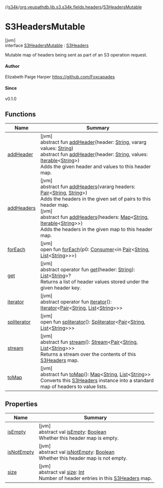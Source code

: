 //[s34k](../../../index.md)/[org.veupathdb.lib.s3.s34k.fields.headers](../index.md)/[S3HeadersMutable](index.md)

# S3HeadersMutable

[jvm]\
interface [S3HeadersMutable](index.md) : [S3Headers](../-s3-headers/index.md)

Mutable map of headers being sent as part of an S3 operation request.

#### Author

Elizabeth Paige Harper https://github.com/Foxcapades

#### Since

v0.1.0

## Functions

| Name | Summary |
|---|---|
| [addHeader](add-header.md) | [jvm]<br>abstract fun [addHeader](add-header.md)(header: [String](https://kotlinlang.org/api/latest/jvm/stdlib/kotlin/-string/index.html), vararg values: [String](https://kotlinlang.org/api/latest/jvm/stdlib/kotlin/-string/index.html))<br>abstract fun [addHeader](add-header.md)(header: [String](https://kotlinlang.org/api/latest/jvm/stdlib/kotlin/-string/index.html), values: [Iterable](https://kotlinlang.org/api/latest/jvm/stdlib/kotlin.collections/-iterable/index.html)&lt;[String](https://kotlinlang.org/api/latest/jvm/stdlib/kotlin/-string/index.html)&gt;)<br>Adds the given header and values to this header map. |
| [addHeaders](add-headers.md) | [jvm]<br>abstract fun [addHeaders](add-headers.md)(vararg headers: [Pair](https://kotlinlang.org/api/latest/jvm/stdlib/kotlin/-pair/index.html)&lt;[String](https://kotlinlang.org/api/latest/jvm/stdlib/kotlin/-string/index.html), [String](https://kotlinlang.org/api/latest/jvm/stdlib/kotlin/-string/index.html)&gt;)<br>Adds the headers in the given set of pairs to this header map.<br>[jvm]<br>abstract fun [addHeaders](add-headers.md)(headers: [Map](https://kotlinlang.org/api/latest/jvm/stdlib/kotlin.collections/-map/index.html)&lt;[String](https://kotlinlang.org/api/latest/jvm/stdlib/kotlin/-string/index.html), [Iterable](https://kotlinlang.org/api/latest/jvm/stdlib/kotlin.collections/-iterable/index.html)&lt;[String](https://kotlinlang.org/api/latest/jvm/stdlib/kotlin/-string/index.html)&gt;&gt;)<br>Adds the headers in the given map to this header map. |
| [forEach](../../org.veupathdb.lib.s3.s34k.fields.query_params/-s3-query-params-mutable/index.md#1230498850%2FFunctions%2F-1216412040) | [jvm]<br>open fun [forEach](../../org.veupathdb.lib.s3.s34k.fields.query_params/-s3-query-params-mutable/index.md#1230498850%2FFunctions%2F-1216412040)(p0: [Consumer](https://docs.oracle.com/javase/8/docs/api/java/util/function/Consumer.html)&lt;in [Pair](https://kotlinlang.org/api/latest/jvm/stdlib/kotlin/-pair/index.html)&lt;[String](https://kotlinlang.org/api/latest/jvm/stdlib/kotlin/-string/index.html), [List](https://kotlinlang.org/api/latest/jvm/stdlib/kotlin.collections/-list/index.html)&lt;[String](https://kotlinlang.org/api/latest/jvm/stdlib/kotlin/-string/index.html)&gt;&gt;&gt;) |
| [get](../-s3-headers/get.md) | [jvm]<br>abstract operator fun [get](../-s3-headers/get.md)(header: [String](https://kotlinlang.org/api/latest/jvm/stdlib/kotlin/-string/index.html)): [List](https://kotlinlang.org/api/latest/jvm/stdlib/kotlin.collections/-list/index.html)&lt;[String](https://kotlinlang.org/api/latest/jvm/stdlib/kotlin/-string/index.html)&gt;?<br>Returns a list of header values stored under the given header key. |
| [iterator](../../org.veupathdb.lib.s3.s34k.response.object/-s3-object-list/index.md#-858216167%2FFunctions%2F-1216412040) | [jvm]<br>abstract operator fun [iterator](../../org.veupathdb.lib.s3.s34k.response.object/-s3-object-list/index.md#-858216167%2FFunctions%2F-1216412040)(): [Iterator](https://kotlinlang.org/api/latest/jvm/stdlib/kotlin.collections/-iterator/index.html)&lt;[Pair](https://kotlinlang.org/api/latest/jvm/stdlib/kotlin/-pair/index.html)&lt;[String](https://kotlinlang.org/api/latest/jvm/stdlib/kotlin/-string/index.html), [List](https://kotlinlang.org/api/latest/jvm/stdlib/kotlin.collections/-list/index.html)&lt;[String](https://kotlinlang.org/api/latest/jvm/stdlib/kotlin/-string/index.html)&gt;&gt;&gt; |
| [spliterator](../../org.veupathdb.lib.s3.s34k.response.object/-s3-object-list/index.md#-1387152138%2FFunctions%2F-1216412040) | [jvm]<br>open fun [spliterator](../../org.veupathdb.lib.s3.s34k.response.object/-s3-object-list/index.md#-1387152138%2FFunctions%2F-1216412040)(): [Spliterator](https://docs.oracle.com/javase/8/docs/api/java/util/Spliterator.html)&lt;[Pair](https://kotlinlang.org/api/latest/jvm/stdlib/kotlin/-pair/index.html)&lt;[String](https://kotlinlang.org/api/latest/jvm/stdlib/kotlin/-string/index.html), [List](https://kotlinlang.org/api/latest/jvm/stdlib/kotlin.collections/-list/index.html)&lt;[String](https://kotlinlang.org/api/latest/jvm/stdlib/kotlin/-string/index.html)&gt;&gt;&gt; |
| [stream](../-s3-headers/stream.md) | [jvm]<br>abstract fun [stream](../-s3-headers/stream.md)(): [Stream](https://docs.oracle.com/javase/8/docs/api/java/util/stream/Stream.html)&lt;[Pair](https://kotlinlang.org/api/latest/jvm/stdlib/kotlin/-pair/index.html)&lt;[String](https://kotlinlang.org/api/latest/jvm/stdlib/kotlin/-string/index.html), [List](https://kotlinlang.org/api/latest/jvm/stdlib/kotlin.collections/-list/index.html)&lt;[String](https://kotlinlang.org/api/latest/jvm/stdlib/kotlin/-string/index.html)&gt;&gt;&gt;<br>Returns a stream over the contents of this [S3Headers](../-s3-headers/index.md) map. |
| [toMap](../-s3-headers/to-map.md) | [jvm]<br>abstract fun [toMap](../-s3-headers/to-map.md)(): [Map](https://kotlinlang.org/api/latest/jvm/stdlib/kotlin.collections/-map/index.html)&lt;[String](https://kotlinlang.org/api/latest/jvm/stdlib/kotlin/-string/index.html), [List](https://kotlinlang.org/api/latest/jvm/stdlib/kotlin.collections/-list/index.html)&lt;[String](https://kotlinlang.org/api/latest/jvm/stdlib/kotlin/-string/index.html)&gt;&gt;<br>Converts this [S3Headers](../-s3-headers/index.md) instance into a standard map of headers to value lists. |

## Properties

| Name | Summary |
|---|---|
| [isEmpty](../-s3-headers/is-empty.md) | [jvm]<br>abstract val [isEmpty](../-s3-headers/is-empty.md): [Boolean](https://kotlinlang.org/api/latest/jvm/stdlib/kotlin/-boolean/index.html)<br>Whether this header map is empty. |
| [isNotEmpty](../-s3-headers/is-not-empty.md) | [jvm]<br>abstract val [isNotEmpty](../-s3-headers/is-not-empty.md): [Boolean](https://kotlinlang.org/api/latest/jvm/stdlib/kotlin/-boolean/index.html)<br>Whether this header map is not empty. |
| [size](../-s3-headers/size.md) | [jvm]<br>abstract val [size](../-s3-headers/size.md): [Int](https://kotlinlang.org/api/latest/jvm/stdlib/kotlin/-int/index.html)<br>Number of header entries in this [S3Headers](../-s3-headers/index.md) map. |
